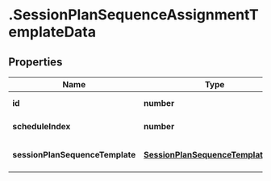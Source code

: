 # .SessionPlanSequenceAssignmentTemplateData

## Properties

Name | Type | Description | Notes
------------ | ------------- | ------------- | -------------
**id** | **number** |  | [default to undefined]
**scheduleIndex** | **number** |  | [default to undefined]
**sessionPlanSequenceTemplate** | [**SessionPlanSequenceTemplateData**](SessionPlanSequenceTemplateData.md) |  | [optional] [default to undefined]

